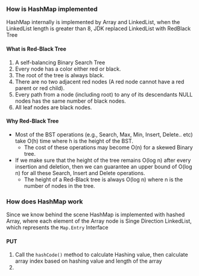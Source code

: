### How is HashMap implemented
HashMap internally is implemented by Array and LinkedList, when the LinkedList length is greater than 8, JDK replaced LinkedList with RedBlack Tree
#### What is Red-Black Tree
1. A self-balancing Binary Search Tree 
2. Every node has a color either red or black.
3. The root of the tree is always black.
4. There are no two adjacent red nodes (A red node cannot have a red parent or red child).
5. Every path from a node (including root) to any of its descendants NULL nodes has the same number of black nodes.
6. All leaf nodes are black nodes.
#### Why Red-Black Tree
- Most of the BST operations (e.g., Search, Max, Min, Insert, Delete.. etc) take O(h) time where h is the height of the BST. 
	- The cost of these operations may become O(n) for a skewed Binary tree. 
- If we make sure that the height of the tree remains O(log n) after every insertion and deletion, then we can guarantee an upper bound of O(log n) for all these Search, Insert and Delete operations. 
	- The height of a Red-Black tree is always O(log n) where n is the number of nodes in the tree.
### How does HashMap work
Since we know behind the scene HashMap is implemented with hashed Array, where each element of the Array node is Singe  Direction LinkedList, which represents the `Map.Entry` Interface
#### PUT
1. Call the `hashCode()` method to calculate Hashing value, then calculate array index based on hashing value and length of the array
2. 
<!--stackedit_data:
eyJoaXN0b3J5IjpbLTEzODc4MTc1NDFdfQ==
-->